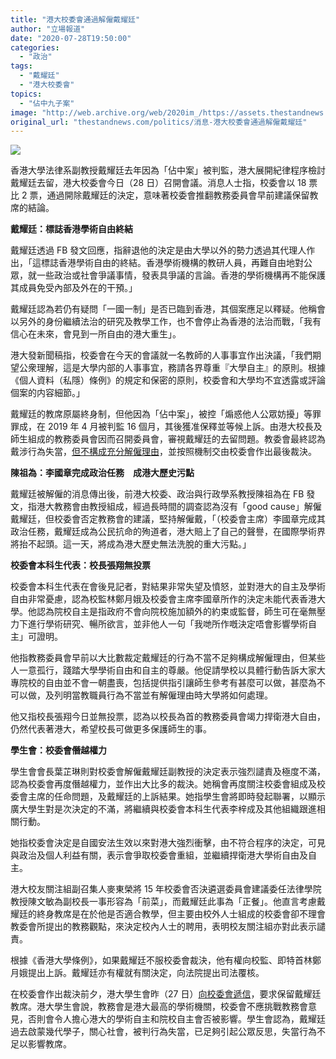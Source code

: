 ```yaml
---
title: "港大校委會通過解僱戴耀廷"
author: "立場報道"
date: "2020-07-28T19:50:00"
categories:
  - "政治"
tags:
  - "戴耀廷"
  - "港大校委會"
topics:
  - "佔中九子案"
image: "http://web.archive.org/web/2020im_/https://assets.thestandnews.com/media/photos/20200728-0820copy_ZhETh_E1Ap0P1.png"
original_url: "thestandnews.com/politics/消息-港大校委會通過解僱戴耀廷"
---
```

![](http://web.archive.org/web/2020im_/https://assets.thestandnews.com/media/photos/20200728-0820copy_ZhETh_E1Ap0P1.png)

香港大學法律系副教授戴耀廷去年因為「佔中案」被判監，港大展開紀律程序檢討戴耀廷去留，港大校委會今日（28 日）召開會議。消息人士指，校委會以 18 票比 2 票，通過開除戴耀廷的決定，意味著校委會推翻教務委員會早前建議保留教席的結論。

**戴耀廷：標誌香港學術自由終結**

戴耀廷透過 FB 發文回應，指辭退他的決定是由大學以外的勢力透過其代理人作出，「這標誌香港學術自由的終結。香港學術機構的教研人員，再難自由地對公眾，就一些政治或社會爭議事情，發表具爭議的言論。香港的學術機構再不能保護其成員免受內部及外在的干預。」

戴耀廷認為若仍有疑問「一國一制」是否已臨到香港，其個案應足以釋疑。他稱會以另外的身份繼續法治的研究及教學工作，也不會停止為香港的法治而戰，「我有信心在未來，會見到一所自由的港大重生」。

港大發新聞稿指，校委會在今天的會議就一名教師的人事事宜作出決議，「我們期望公衆理解，這是大學内部的人事事宜，務請各界尊重『大學自主』的原則。根據《個人資料（私隱）條例》的規定和保密的原則，校委會和大學均不宜透露或評論個案的内容細節。」

戴耀廷的教席原屬終身制，但他因為「佔中案」，被控「煽惑他人公眾妨擾」等罪罪成，在 2019 年 4 月被判監 16 個月，其後獲准保釋並等候上訴。由港大校長及師生組成的教務委員會因而召開委員會，審視戴耀廷的去留問題。教委會最終認為戴涉行為失當，[但不構成充分解僱理由](../../politics/港大學生校委-教委會指解僱戴耀廷理據-不成立-仍待校委會作最終決定/)，並按照機制交由校委會作出最後裁決。

**陳祖為：李國章完成政治任務　成港大歷史污點**

戴耀廷被解僱的消息傳出後，前港大校委、政治與行政學系教授陳祖為在 FB 發文，指港大教務會由教授組成，經過長時間的調查認為沒有「good cause」解僱戴耀廷，但校委會否定教務會的建議，堅持解僱戴，「（校委會主席）李國章完成其政治任務，戴耀廷成為公民抗命的殉道者，港大賠上了自己的聲譽，在國際學術界將抬不起頭。這一天，將成為港大歷史無法洗脫的重大污點。」

**校委會本科生代表：校長張翔無投票**

校委會本科生代表在會後見記者，對結果非常失望及憤怒，並對港大的自主及學術自由非常憂慮，認為校監林鄭月娥及校委會主席李國章所作的決定未能代表香港大學。他認為院校自主是指政府不會向院校施加額外的約束或監督，師生可在毫無壓力下進行學術研究、暢所欲言，並非他人一句「我哋所作嘅決定唔會影響學術自主」可證明。

他指教務委員會早前以大比數裁定戴耀廷的行為不當不足夠構成解僱理由，但某些人一意孤行，踐踏大學學術自由和自主的尊嚴。他促請學校以具體行動告訴大家大專院校的自由並不會一朝盡喪，包括提供指引讓師生參考有甚麼可以做，甚麼為不可以做，及列明當教職員行為不當並有解僱理由時大學將如何處理。

他又指校長張翔今日並無投票，認為以校長為首的教務委員會竭力捍衛港大自由，仍然代表著港大，希望校長可做更多保護師生的事。

**學生會：校委會僭越權力**

學生會會長葉芷琳則對校委會解僱戴耀廷副教授的決定表示強烈譴責及極度不滿，認為校委會再度僭越權力，並作出大比多的裁決。她稱會再度關注校委會組成及校委會主席的任命問題，及戴耀廷的上訴結果。她指學生會將即時發起聯署，以顯示廣大學生對是次決定的不滿，將繼續與校委會本科生代表李梓成及其他組織跟進相關行動。

她指校委會決定是自國安法生效以來對港大強烈衝擊，由不符合程序的決定，可見與政治及個人利益有關，表示會爭取校委會重組，並繼續捍衛港大學術自由及自主。

港大校友關注組副召集人麥東榮將 15 年校委會否決遴選委員會建議委任法律學院教授陳文敏為副校長一事形容為「前菜」，而戴耀廷此事為「正餐」。他直言考慮戴耀廷的終身教席是在於他是否適合教學，但主要由校外人士組成的校委會卻不理會教委會所提出的教務觀點，來決定校內人士的聘用，表明校友關注組亦對此表示譴責。

根據《香港大學條例》，如果戴耀廷不服校委會裁決，他有權向校監、即特首林鄭月娥提出上訴。戴耀廷亦有權就有關決定，向法院提出司法覆核。

在校委會作出裁決前夕，港大學生會昨（27 日）[向校委會遞信](../../society/港大校委會明決定戴耀廷去留-學生會遞信促保留教席/)，要求保留戴耀廷教席。港大學生會說，教務會是港大最高的學術機關，校委會不應挑戰教務會意見，否則會令人擔心港大的學術自主和院校自主會否被影響。學生會認為，戴耀廷過去啟蒙幾代學子，關心社會，被判行為失當，已足夠引起公眾反思，失當行為不足以影響教席。